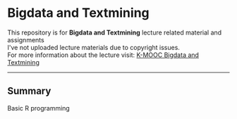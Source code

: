 # Bigdata and Textmining
This repository is for **Bigdata and Textmining** lecture related material and assignments  
I've not uploaded lecture materials due to copyright issues.  
For more information about the lecture visit: [K-MOOC Bigdata and Textmining](http://www.kmooc.kr/courses/course-v1:SejonguniversityK+SJMOOC10K+2019_03SJ10_R2/about)

---
## Summary
Basic R programming

